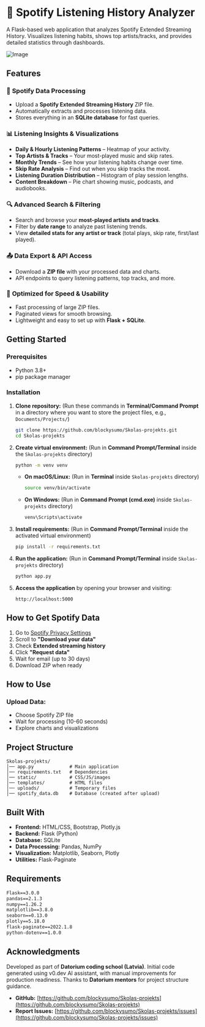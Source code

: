 # 🎵 **Spotify Listening History Analyzer**

A Flask-based web application that analyzes Spotify Extended Streaming History. Visualizes listening habits, shows top artists/tracks, and provides detailed statistics through dashboards.

![Image](https://github.com/user-attachments/assets/123ae8ac-da6e-40be-837a-82af68022c85)

## Features

### 🎵 **Spotify Data Processing**  
- Upload a **Spotify Extended Streaming History** ZIP file.  
- Automatically extracts and processes listening data.  
- Stores everything in an **SQLite database** for fast queries.  

### 📊 **Listening Insights & Visualizations**  
- **Daily & Hourly Listening Patterns** – Heatmap of your activity.  
- **Top Artists & Tracks** – Your most-played music and skip rates.  
- **Monthly Trends** – See how your listening habits change over time.  
- **Skip Rate Analysis** – Find out when you skip tracks the most.  
- **Listening Duration Distribution** – Histogram of play session lengths.  
- **Content Breakdown** – Pie chart showing music, podcasts, and audiobooks.  

### 🔍 **Advanced Search & Filtering**  
- Search and browse your **most-played artists and tracks**.  
- Filter by **date range** to analyze past listening trends.  
- View **detailed stats for any artist or track** (total plays, skip rate, first/last played).  

### 📤 **Data Export & API Access**  
- Download a **ZIP file** with your processed data and charts.  
- API endpoints to query listening patterns, top tracks, and more.  

### 🚀 **Optimized for Speed & Usability**  
- Fast processing of large ZIP files.  
- Paginated views for smooth browsing.  
- Lightweight and easy to set up with **Flask + SQLite**.  

## Getting Started

### Prerequisites

- Python 3.8+
- pip package manager

### Installation

1. **Clone repository:** (Run these commands in **Terminal/Command Prompt** in a directory where you want to store the project files, e.g., `Documents/Projects/`)
   ```sh
   git clone https://github.com/blockysumo/Skolas-projekts.git
   cd Skolas-projekts
   ```
2. **Create virtual environment:** (Run in **Command Prompt/Terminal** inside the `Skolas-projekts` directory)
   ```sh
   python -m venv venv
   ```
   - **On macOS/Linux:** (Run in **Terminal** inside `Skolas-projekts` directory)
     ```sh
     source venv/bin/activate
     ```
   - **On Windows:** (Run in **Command Prompt (cmd.exe)** inside `Skolas-projekts` directory)
     ```sh
     venv\Scripts\activate
     ```
3. **Install requirements:** (Run in **Command Prompt/Terminal** inside the activated virtual environment)
   ```sh
   pip install -r requirements.txt
   ```
4. **Run the application:** (Run in **Command Prompt/Terminal** inside `Skolas-projekts` directory)
   ```sh
   python app.py
   ```
5. **Access the application** by opening your browser and visiting:
   ```
   http://localhost:5000
   ```

## How to Get Spotify Data

1. Go to [Spotify Privacy Settings](https://www.spotify.com/account/privacy/)
2. Scroll to **"Download your data"**
3. Check **Extended streaming history**
4. Click **"Request data"**
5. Wait for email (up to 30 days)
6. Download ZIP when ready

## How to Use

### Upload Data:
- Choose Spotify ZIP file
- Wait for processing (10-60 seconds)
- Explore charts and visualizations

## Project Structure

```
Skolas-projekts/
│── app.py             # Main application
│── requirements.txt   # Dependencies
│── static/            # CSS/JS/images
│── templates/         # HTML files
│── uploads/           # Temporary files
│── spotify_data.db    # Database (created after upload)
```

## Built With

- **Frontend:** HTML/CSS, Bootstrap, Plotly.js
- **Backend:** Flask (Python)
- **Database:** SQLite
- **Data Processing:** Pandas, NumPy
- **Visualization:** Matplotlib, Seaborn, Plotly
- **Utilities:** Flask-Paginate

## Requirements

```txt
Flask==3.0.0
pandas==2.1.3
numpy==1.26.2
matplotlib==3.8.0
seaborn==0.13.0
plotly==5.18.0
flask-paginate==2022.1.8
python-dotenv==1.0.0
```

## Acknowledgments

Developed as part of **Datorium coding school (Latvia)**. Initial code generated using v0.dev AI assistant, with manual improvements for production readiness. Thanks to **Datorium mentors** for project structure guidance.

- **GitHub:** [https://github.com/blockysumo/Skolas-projekts](https://github.com/blockysumo/Skolas-projekts)
- **Report Issues:** [https://github.com/blockysumo/Skolas-projekts/issues](https://github.com/blockysumo/Skolas-projekts/issues)
